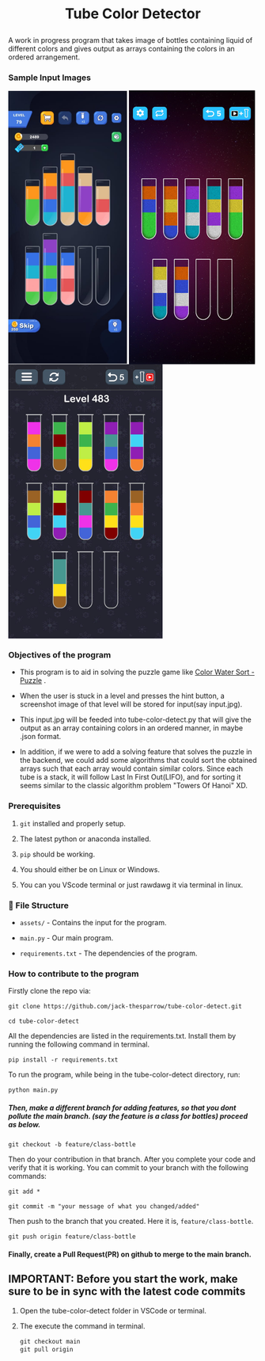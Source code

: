 <div>
    <h1 align="center">Tube Color Detector<p align="center" dir="auto"></p></h1>
<div>

A work in progress program that takes image of bottles containing liquid of different colors and gives output as arrays containing the colors in an ordered arrangement.

### Sample Input Images

<div allign = "center">
    <img align="center" src ="assets/bottles0.jpg" width ="240">
    <img align="center" src ="assets/bottles1.png" width ="255">
    <img align="center" src ="assets/bottles4.jpg" width ="312">
</div>

### Objectives of the program

- This program is to aid in solving the puzzle game like [Color Water Sort - Puzzle](https://play.google.com/store/apps/details?id=com.FeliceCasaTechnologyPTE.LTD.WaterSortPro&hl=en_IN) .

- When the user is stuck in a level and presses the hint button, a screenshot image of that level will be stored for input(say input.jpg).

- This input.jpg will be feeded into tube-color-detect.py that will give the output as an array containing colors in an ordered manner, in maybe .json format.

- In addition, if we were to add a solving feature that solves the puzzle in the backend, we could add some algorithms that could sort the obtained arrays such that each array would contain similar colors. Since each tube is a stack,  it will follow Last In First Out(LIFO), and for sorting it seems similar to the classic algorithm problem "Towers Of Hanoi" XD.

### Prerequisites

1. `git` installed and properly setup.

2. The latest python or anaconda installed.

3. `pip` should be working.

4. You should either be on Linux or Windows.

5. You can you VScode terminal or just rawdawg it via terminal in linux.

### 📁 File Structure

- `assets/` - Contains the input for the program.

- `main.py` - Our main program.

- `requirements.txt` - The dependencies of the program.

### How to contribute to the program

Firstly clone the repo via:

```git
git clone https://github.com/jack-thesparrow/tube-color-detect.git
```

```shell
cd tube-color-detect
```

All the dependencies are listed in the requirements.txt. Install them by running the following command in terminal.

```shell
pip install -r requirements.txt
```

To run the program, while being in the tube-color-detect directory, run:

```shell
python main.py
```



##### Then, make a different branch for adding features, so that you dont pollute the main branch. (say the feature is a class for bottles) proceed as below.

```git
git checkout -b feature/class-bottle
```

Then do your contribution in that branch. After you complete your code and verify that it is working. You can commit  to your branch with the following commands:

```git
git add *
```

```git
git commit -m "your message of what you changed/added"
```

Then push to the branch that you created. Here it is, `feature/class-bottle`. 

```git
git push origin feature/class-bottle
```

#### Finally, create a Pull Request(PR) on github to merge to the main branch.

## IMPORTANT: Before you start the work, make sure to be in sync with the latest code commits

1. Open the tube-color-detect folder in VSCode or terminal.

2. The execute the command in terminal.
   
   ```git
   git checkout main
   git pull origin
   ```
   
   

